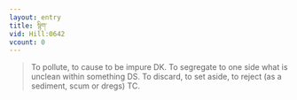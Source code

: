 ```yaml
---
layout: entry
title: སྙིག་
vid: Hill:0642
vcount: 0
---
```

> To pollute, to cause to be impure DK\. To segregate to one side what is unclean within something DS\. To discard, to set aside, to reject (as a sediment, scum or dregs) TC\.


